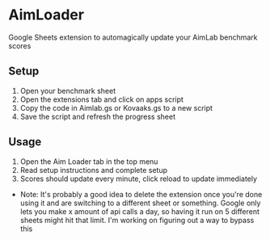 # AimLoader
Google Sheets extension to automagically update your AimLab benchmark scores

## Setup
1. Open your benchmark sheet
2. Open the extensions tab and click on apps script
3. Copy the code in Aimlab.gs or Kovaaks.gs to a new script
4. Save the script and refresh the progress sheet

## Usage
1. Open the Aim Loader tab in the top menu
2. Read setup instructions and complete setup
3. Scores should update every minute, click reload to update immediately

- Note: It's probably a good idea to delete the extension once you're done using it and are switching to a different sheet or something. Google only lets you make x amount of api calls a day, so having it run on 5 different sheets might hit that limit. I'm working on figuring out a way to bypass this
